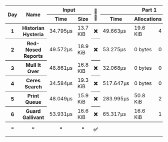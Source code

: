 <table>
  <thread>
    <tr>
      <th rowspan="2">Day</th>
      <th rowspan="2">Name</th>
      <th colspan="2">Input</th>
      <th rowspan="2">🔢🧵</th>
      <th colspan="4">Part 1</th>
      <th colspan="4">Part 2</th>
    </tr>
    <tr>
      <th>Time</th>
      <th>Size</th>
      <th>Time</th>
      <th colspan="2">Allocations</th>
      <th>Result</th>
      <th>Time</th>
      <th colspan="2">Allocations</th>
      <th>Result</th>
    </tr>
  </thread>
  <tbody id="results">
<tr>
<th>1</th>
<th>Historian Hysteria</th>
<td>34.795µs</td>
<td>13.7 KiB</td>
<th>❌</th>
<td>49.663µs</td>
<td>19.6 KiB</td><td>4</td>
<td>1223326</td>
<td>51.338µs</td>
<td>19.6 KiB</td><td>4</td>
<td>21070419</td>
</tr>
<tr>
<th>2</th>
<th>Red-Nosed Reports</th>
<td>49.572µs</td>
<td>18.9 KiB</td>
<th>❌</th>
<td>53.275µs</td>
<td>0 bytes</td><td>0</td>
<td>334</td>
<td>151.244µs</td>
<td>0 bytes</td><td>0</td>
<td>400</td>
</tr>
<tr>
<th>3</th>
<th>Mull It Over</th>
<td>48.861µs</td>
<td>16.8 KiB</td>
<th>❌</th>
<td>32.068µs</td>
<td>0 bytes</td><td>0</td>
<td>165225049</td>
<td>70.022µs</td>
<td>0 bytes</td><td>0</td>
<td>108830766</td>
</tr>
<tr>
<th>4</th>
<th>Ceres Search</th>
<td>34.584µs</td>
<td>19.3 KiB</td>
<th>❌</th>
<td>517.647µs</td>
<td>0 bytes</td><td>0</td>
<td>2514</td>
<td>195.535µs</td>
<td>0 bytes</td><td>0</td>
<td>1888</td>
</tr>
<tr>
<th>5</th>
<th>Print Queue</th>
<td>48.049µs</td>
<td>15.9 KiB</td>
<th>❌</th>
<td>283.995µs</td>
<td>50.8 KiB</td><td>2</td>
<td>5268</td>
<td>353.99µs</td>
<td>50.8 KiB</td><td>2</td>
<td>5799</td>
</tr>
<tr>
<th>6</th>
<th>Guard Gallivant</th>
<td>53.931µs</td>
<td>16.6 KiB</td>
<th>❌</th>
<td>65.317µs</td>
<td>16.6 KiB</td><td>1</td>
<td>5534</td>
<td>29.158853ms</td>
<td>29.1 KiB</td><td>2</td>
<td>2262</td>
</tr>
<tr>
<th>"</th>
<th>"</th>
<th>"</th>
<th>"</th>
<th>✅</th>
<th></th>
<th></th>
<th></th>
<th></th>
<td>11.456888ms</td>
<td>34.0 KiB</td><td>25</td>
<td>2262</td>
</tr>
</tbody>
</table>

